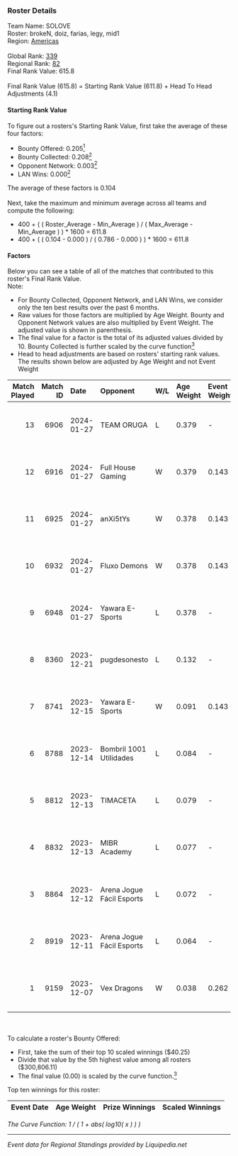 ### Roster Details<br />
Team Name: SOLOVE<br />
Roster: brokeN, doiz, farias, legy, mid1<br />
Region: [Americas]( ../standings_americas.md)<br />
<br />
Global Rank: [339](../standings_global.md)<br />
Regional Rank: [82]( ../standings_americas.md)<br />
Final Rank Value:  615.8<br />
<br />
Final Rank Value (615.8) = Starting Rank Value (611.8) + Head To Head Adjustments (4.1)<br />

#### Starting Rank Value<br />
To figure out a rosters's Starting Rank Value, first take the average of these four factors:<br />
- Bounty Offered: 0.205[<sup>1</sup>](#table2)
- Bounty Collected: 0.208[<sup>2</sup>](#table1)
- Opponent Network: 0.003[<sup>2</sup>](#table1)
- LAN Wins: 0.000[<sup>2</sup>](#table1)

The average of these factors is 0.104<br />
<br />
Next, take the maximum and minimum average across all teams and compute the following:<br />
- 400 + ( ( Roster_Average - Min_Average ) / ( Max_Average - Min_Average ) ) * 1600 = 611.8
- 400 + ( ( 0.104 - 0.000 ) / ( 0.786 - 0.000 ) ) * 1600 = 611.8


#### Factors<br />
Below you can see a table of all of the matches that contributed to this roster's Final Rank Value.<br />
Note:<br />

- For Bounty Collected, Opponent Network, and LAN Wins, we consider only the ten best results over the past 6 months.
- Raw values for those factors are multiplied by Age Weight. Bounty and Opponent Network values are also multiplied by Event Weight. The adjusted value is shown in parenthesis.
- The final value for a factor is the total of its adjusted values divided by 10. Bounty Collected is further scaled by the curve function[<sup>3</sup>](#curveFunction)
- Head to head adjustments are based on rosters' starting rank values. The results shown below are adjusted by Age Weight and not Event Weight
<span id="table1"></span><br />


| Match Played | Match ID | Date       | Opponent                  | W/L | Age Weight | Event Weight | Bounty Collected | Opponent Network | LAN Wins  | H2H Adj. | Roster                             |
| -: | -: | :- | :- | :- | :- | :- | :- | :- | :- | -: | :- |
|           13 |     6906 | 2024-01-27 | TEAM ORUGA                | L   | 0.379      | -            | -                | -                | -         |    -6.20 | brokeN, doiz, farias, legy, mid1   |
|           12 |     6916 | 2024-01-27 | Full House Gaming         | W   | 0.379      | 0.143        | 0.002 (0.000)    | 0.205 (0.011)    | 0 (0.000) |     6.68 | brokeN, doiz, farias, legy, mid1   |
|           11 |     6925 | 2024-01-27 | anXi5tYs                  | W   | 0.378      | 0.143        | 0.000 (0.000)    | 0.010 (0.001)    | 0 (0.000) |     3.81 | brokeN, doiz, farias, legy, mid1   |
|           10 |     6932 | 2024-01-27 | Fluxo Demons              | W   | 0.378      | 0.143        | 0.026 (0.001)    | 0.264 (0.014)    | 0 (0.000) |     9.55 | brokeN, doiz, farias, legy, mid1   |
|            9 |     6948 | 2024-01-27 | Yawara E-Sports           | L   | 0.378      | -            | -                | -                | -         |    -4.59 | brokeN, doiz, farias, legy, mid1   |
|            8 |     8360 | 2023-12-21 | pugdesonesto              | L   | 0.132      | -            | -                | -                | -         |    -1.85 | brokeN, doiz, legy, PremiuM, timid |
|            7 |     8741 | 2023-12-15 | Yawara E-Sports           | W   | 0.091      | 0.143        | 0.002 (0.000)    | 0.319 (0.004)    | 0 (0.000) |     1.78 | brokeN, doiz, legy, PremiuM, timid |
|            6 |     8788 | 2023-12-14 | Bombril 1001 Utilidades   | L   | 0.084      | -            | -                | -                | -         |    -1.28 | brokeN, doiz, legy, PremiuM, timid |
|            5 |     8812 | 2023-12-13 | TIMACETA                  | L   | 0.079      | -            | -                | -                | -         |    -1.18 | brokeN, doiz, legy, PremiuM, timid |
|            4 |     8832 | 2023-12-13 | MIBR Academy              | L   | 0.077      | -            | -                | -                | -         |    -0.94 | brokeN, doiz, legy, PremiuM, timid |
|            3 |     8864 | 2023-12-12 | Arena Jogue Fácil Esports | L   | 0.072      | -            | -                | -                | -         |    -1.16 | brokeN, doiz, legy, PremiuM, timid |
|            2 |     8919 | 2023-12-11 | Arena Jogue Fácil Esports | L   | 0.064      | -            | -                | -                | -         |    -1.04 | brokeN, doiz, legy, PremiuM, timid |
|            1 |     9159 | 2023-12-07 | Vex Dragons               | W   | 0.038      | 0.262        | 0.000 (0.000)    | 0.005 (0.000)    | 0 (0.000) |     0.52 | brokeN, doiz, legy, PremiuM, timid |

<br />
<span id="table2"></span><br />
To calculate a roster's Bounty Offered:<br />

- First, take the sum of their top 10 scaled winnings ($40.25)
- Divide that value by the 5th highest value among all rosters ($300,806.11)
- The final value (0.00) is scaled by the curve function.[<sup>3</sup>](#curveFunction)

Top ten winnings for this roster:<br />

| Event Date | Age Weight | Prize Winnings | Scaled Winnings |
| :- | -: | :- | :- |


<span id="curveFunction"></span>_The Curve Function: 1 / ( 1 + abs( log10( x ) ) )_<br />

---
_Event data for Regional Standings provided by Liquipedia.net_<br />
